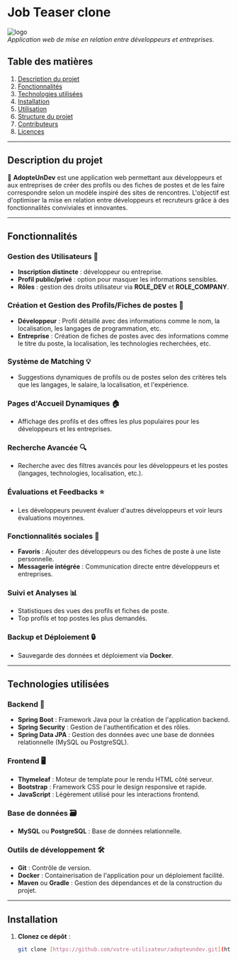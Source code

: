 # Job Teaser clone

![logo](https://encrypted-tbn0.gstatic.com/images?q=tbn:ANd9GcRTbcOyODWAsMXB3uzJcgHoqNsmz-7tQTIMyg&s/150)  
*Application web de mise en relation entre développeurs et entreprises.*

## Table des matières
1. [Description du projet](#description-du-projet)
2. [Fonctionnalités](#fonctionnalités)
3. [Technologies utilisées](#technologies-utilisées)
4. [Installation](#installation)
5. [Utilisation](#utilisation)
6. [Structure du projet](#structure-du-projet)
7. [Contributeurs](#contributeurs)
8. [Licences](#licences)

---

## Description du projet

🔗 **AdopteUnDev** est une application web permettant aux développeurs et aux entreprises de créer des profils ou des fiches de postes et de les faire correspondre selon un modèle inspiré des sites de rencontres. L'objectif est d'optimiser la mise en relation entre développeurs et recruteurs grâce à des fonctionnalités conviviales et innovantes.

---

## Fonctionnalités

### Gestion des Utilisateurs 👤
- **Inscription distincte** : développeur ou entreprise.
- **Profil public/privé** : option pour masquer les informations sensibles.
- **Rôles** : gestion des droits utilisateur via **ROLE_DEV** et **ROLE_COMPANY**.

### Création et Gestion des Profils/Fiches de postes 📝
- **Développeur** : Profil détaillé avec des informations comme le nom, la localisation, les langages de programmation, etc.
- **Entreprise** : Création de fiches de postes avec des informations comme le titre du poste, la localisation, les technologies recherchées, etc.

### Système de Matching 💡
- Suggestions dynamiques de profils ou de postes selon des critères tels que les langages, le salaire, la localisation, et l'expérience.

### Pages d'Accueil Dynamiques 🏠
- Affichage des profils et des offres les plus populaires pour les développeurs et les entreprises.

### Recherche Avancée 🔍
- Recherche avec des filtres avancés pour les développeurs et les postes (langages, technologies, localisation, etc.).

### Évaluations et Feedbacks ⭐
- Les développeurs peuvent évaluer d'autres développeurs et voir leurs évaluations moyennes.

### Fonctionnalités sociales 💬
- **Favoris** : Ajouter des développeurs ou des fiches de poste à une liste personnelle.
- **Messagerie intégrée** : Communication directe entre développeurs et entreprises.

### Suivi et Analyses 📊
- Statistiques des vues des profils et fiches de poste.
- Top profils et top postes les plus demandés.

### Backup et Déploiement 🔒
- Sauvegarde des données et déploiement via **Docker**.

---

## Technologies utilisées

### Backend 🚀
- **Spring Boot** : Framework Java pour la création de l'application backend.
- **Spring Security** : Gestion de l'authentification et des rôles.
- **Spring Data JPA** : Gestion des données avec une base de données relationnelle (MySQL ou PostgreSQL).

### Frontend 🖥️
- **Thymeleaf** : Moteur de template pour le rendu HTML côté serveur.
- **Bootstrap** : Framework CSS pour le design responsive et rapide.
- **JavaScript** : Légèrement utilisé pour les interactions frontend.

### Base de données 🗃️
- **MySQL** ou **PostgreSQL** : Base de données relationnelle.

### Outils de développement 🛠️
- **Git** : Contrôle de version.
- **Docker** : Containerisation de l'application pour un déploiement facilité.
- **Maven** ou **Gradle** : Gestion des dépendances et de la construction du projet.

---

## Installation

1. **Clonez ce dépôt** :
   ```bash
   git clone [https://github.com/votre-utilisateur/adopteundev.git](https://github.com/BioKobena/jobteaser-clone.git)
